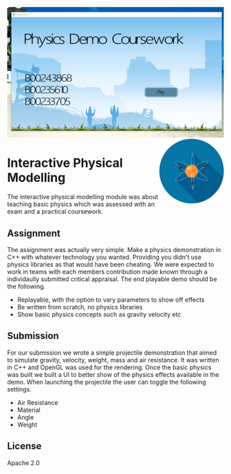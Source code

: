 
<img src='preview.gif' />

<img src='icon.png' align='right' width='150' height='150' />

# Interactive Physical Modelling

The interactive physical modelling module was about teaching basic physics which was assessed with an exam and a practical coursework.

## Assignment

The assignment was actually very simple. Make a physics demonstration in C++ with whatever technology you wanted. Providing you didn't use physics libraries as that would have been cheating. We were expected to work in teams with each members contribution made known through a individaully submitted critical appraisal. The end playable demo should be the following.

* Replayable, with the option to vary parameters to show off effects
* Be written from scratch, no physics libraries
* Show basic physics concepts such as gravity velocity etc

## Submission

For our submission we wrote a simple projectile demonstration that aimed to simulate gravity, velocity, weight, mass and air resistance. It was written in C++ and OpenGL was used for the rendering. Once the basic physics was built we built a UI to better show of the physics effects available in the demo. When launching the projectile the user can toggle the following settings.

* Air Resistance
* Material
* Angle
* Weight

## License

Apache 2.0